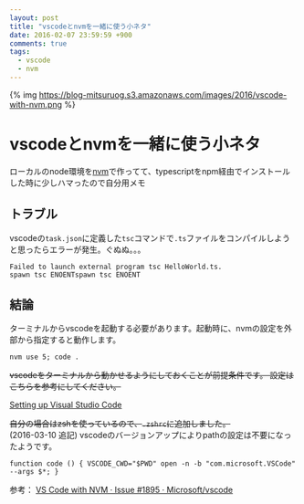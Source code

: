 ```yaml
---
layout: post
title: "vscodeとnvmを一緒に使う小ネタ"
date: 2016-02-07 23:59:59 +900
comments: true
tags:
  - vscode
  - nvm
---
```


{% img https://blog-mitsuruog.s3.amazonaws.com/images/2016/vscode-with-nvm.png %}

# vscodeとnvmを一緒に使う小ネタ

ローカルのnode環境を[nvm](https://github.com/creationix/nvm)で作ってて、typescriptをnpm経由でインストールした時に少しハマったので自分用メモ

<!-- more -->

## トラブル

vscodeの`task.json`に定義した`tsc`コマンドで`.ts`ファイルをコンパイルしようと思ったらエラーが発生。ぐぬぬ。。。

```
Failed to launch external program tsc HelloWorld.ts.
spawn tsc ENOENTspawn tsc ENOENT
```

## 結論

ターミナルからvscodeを起動する必要があります。起動時に、nvmの設定を外部から指定すると動作します。

```
nvm use 5; code .
```

~~vscodeをターミナルから動かせるようにしておくことが前提条件です。
設定はこちらを参考にしてください。~~

[Setting up Visual Studio Code](https://code.visualstudio.com/Docs/editor/setup)

~~自分の場合はzshを使っているので、`.zshrc`に追加しました。~~  
(2016-03-10 追記) vscodeのバージョンアップによりpathの設定は不要になったようです。

```
function code () { VSCODE_CWD="$PWD" open -n -b "com.microsoft.VSCode" --args $*; }
```

参考：
[VS Code with NVM · Issue #1895 · Microsoft/vscode](https://github.com/Microsoft/vscode/issues/1895)
